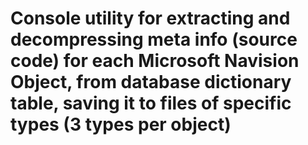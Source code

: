 # Console utility for extracting and decompressing meta info (source code) for each Microsoft Navision Object, from database dictionary table, saving it to files of specific types (3 types per object)